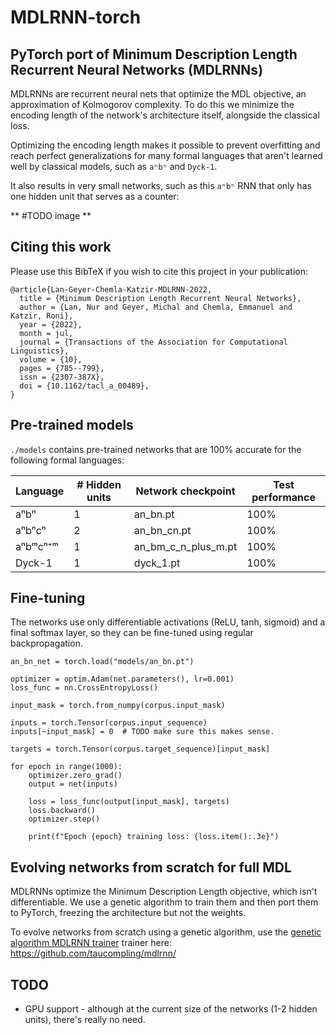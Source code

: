 # MDLRNN-torch 

## PyTorch port of Minimum Description Length Recurrent Neural Networks (MDLRNNs)

MDLRNNs are recurrent neural nets that optimize the MDL objective, an approximation of Kolmogorov complexity.
To do this we minimize the encoding length of the network's architecture itself, alongside the classical loss.

Optimizing the encoding length makes it possible to prevent overfitting and reach perfect generalizations for many formal languages that aren't learned well by classical models, such as `aⁿbⁿ` and `Dyck-1`.

It also results in very small networks, such as this `aⁿbⁿ` RNN that only has one hidden unit that serves as a counter:

** #TODO image **

## Citing this work

Please use this BibTeX if you wish to cite this project in your publication:

```
@article{Lan-Geyer-Chemla-Katzir-MDLRNN-2022,
  title = {Minimum Description Length Recurrent Neural Networks},
  author = {Lan, Nur and Geyer, Michal and Chemla, Emmanuel and Katzir, Roni},
  year = {2022},
  month = jul,
  journal = {Transactions of the Association for Computational Linguistics},
  volume = {10},
  pages = {785--799},
  issn = {2307-387X},
  doi = {10.1162/tacl_a_00489},
}
```

## Pre-trained models

`./models` contains pre-trained networks that are 100% accurate for the following formal languages:

| Language | # Hidden units | Network checkpoint  | Test performance |
|----------|----------------|---------------------|------------------|  
| aⁿbⁿ     | 1              | an_bn.pt            | 100%             |
| aⁿbⁿcⁿ   | 2              | an_bn_cn.pt         | 100%             | 
| aⁿbᵐcⁿ⁺ᵐ   | 1              | an_bm_c_n_plus_m.pt | 100%             | 
| Dyck-1   | 1              | dyck_1.pt           | 100%             | 


## Fine-tuning

The networks use only differentiable activations (ReLU, tanh, sigmoid) and a final softmax layer, so they can be fine-tuned using regular backpropagation.  

```
an_bn_net = torch.load("models/an_bn.pt")

optimizer = optim.Adam(net.parameters(), lr=0.001)
loss_func = nn.CrossEntropyLoss()

input_mask = torch.from_numpy(corpus.input_mask)

inputs = torch.Tensor(corpus.input_sequence)
inputs[~input_mask] = 0  # TODO make sure this makes sense.

targets = torch.Tensor(corpus.target_sequence)[input_mask]

for epoch in range(1000):
    optimizer.zero_grad()
    output = net(inputs)

    loss = loss_func(output[input_mask], targets)
    loss.backward()
    optimizer.step()

    print(f"Epoch {epoch} training loss: {loss.item():.3e}")
```

## Evolving networks from scratch for full MDL

MDLRNNs optimize the Minimum Description Length objective, which isn't differentiable. We use a genetic algorithm to train them and then port them to PyTorch, freezing the architecture but not the weights. 

To evolve networks from scratch using a genetic algorithm, use the [genetic algorithm MDLRNN trainer](https://github.com/taucompling/mdlrnn) trainer here:
https://github.com/taucompling/mdlrnn/


## TODO

- GPU support - although at the current size of the networks (1-2 hidden units), there's really no need.